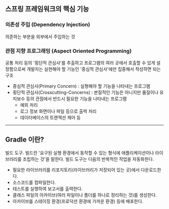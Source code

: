 ## 스프링 프레임워크의 핵심 기능

### 의존성 주입 (Dependency Injection)
의존하는 부분을 외부에서 주입하는 것  

### 관점 지향 프로그래밍 (Aspect Oriented Programming)
공통 처리 등의 '횡단적 관심사'를 추출하고 프로그램의 여러 곳에서 호출할 수 있게 설정함으로써
개발자는 실현해야 할 기능인 '중심적 관심사'에만 집중해서 작성하면 되는 구조
+ 중심적 관심사(Primary Concern) : 실형해야 할 기능을 나타내는 프로그램
+ 횡단적 관심사(Crosscutting-Concerns) : 본질적인 기능은 아니지만 품질이나 유지보수 등의 관점에서 반드시 필요한 기능을 나타내는 프로그램
  + 예외 처리
  + 로그 정보 화면이나 파일 등으로 출력 처리
  + 데이터베이스의 트랜잭션 제어 등

---

## Gradle 이란?
빌드 도구. 빌드란 '요구된 실행 환경에서 동작할 수 있는 형식에 애플리케이션이나 라이브러리를 조립하는 것'을 말한다.
빌드 도구는 다음의 반복적인 작업을 자동화한다.
+ 필요한 라이브러리를 리포지토리(라이브러리가 저장되어 있는 곳)에서 다운로드한다.
+ 소스코드를 컴파일한다.
+ 테스트를 실행하여 보고서를 출력한다.
+ 클래스 파일의 아카이브(여러 파일이나 폴더를 하나로 정리하는 것)를 생성한다.
+ 아카이브를 스테이징 환경(프로덕션 환경에 가까운 환경) 등에 배포한다.


